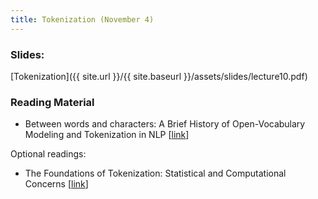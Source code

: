 ```yaml
---
title: Tokenization (November 4)
---
```


### Slides: 

[Tokenization]({{ site.url }}/{{ site.baseurl }}/assets/slides/lecture10.pdf)

### Reading Material 
-  Between words and characters: A Brief History of Open-Vocabulary Modeling and Tokenization in NLP [[link](https://arxiv.org/abs/2112.10508)]

Optional readings:

- The Foundations of Tokenization: Statistical and Computational Concerns [[link](https://arxiv.org/pdf/2407.11606)]